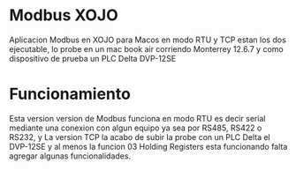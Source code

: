 # Modbus XOJO
Aplicacion Modbus en XOJO para Macos en modo RTU y TCP
estan los dos ejecutable, lo probe en un mac book air corriendo Monterrey 12.6.7 
y como dispositivo de prueba un PLC Delta DVP-12SE

# Funcionamiento 
Esta version version de Modbus funciona en modo RTU es decir serial
mediante una conexion con algun equipo ya sea por RS485, RS422 o RS232, y
La version TCP la acabo de subir la probe con un PLC Delta el DVP-12SE y al menos la funcion 03
Holding Registers esta funcionando falta agregar algunas funcionalidades.
